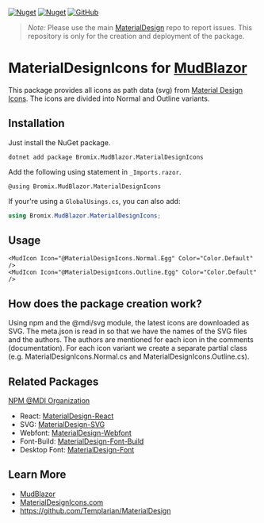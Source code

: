 [![Nuget](https://img.shields.io/nuget/v/Bromix.MudBlazor.MaterialDesignIcons)](https://www.nuget.org/packages/Bromix.MudBlazor.MaterialDesignIcons/) [![Nuget](https://img.shields.io/nuget/dt/Bromix.MudBlazor.MaterialDesignIcons)](https://www.nuget.org/packages/Bromix.MudBlazor.MaterialDesignIcons/) [![GitHub](https://img.shields.io/github/license/bromix/Bromix.MudBlazor.MaterialDesignIcons)](https://github.com/bromix/Bromix.MudBlazor.MaterialDesignIcons/blob/main/LICENSE)

> _Note:_ Please use the main [MaterialDesign](https://github.com/Templarian/MaterialDesign/issues) repo to report
> issues. This repository is only for the creation and deployment of the package.

# MaterialDesignIcons for [MudBlazor](https://github.com/Garderoben/MudBlazor)

This package provides all icons as path data (svg) from [Material Design Icons](https://materialdesignicons.com). The
icons are divided into Normal and Outline variants.

## Installation

Just install the NuGet package.

```
dotnet add package Bromix.MudBlazor.MaterialDesignIcons
```

Add the following using statement in `_Imports.razor`.

```razor
@using Bromix.MudBlazor.MaterialDesignIcons
```

If your're using a `GlobalUsings.cs`, you can also add:

```c#
using Bromix.MudBlazor.MaterialDesignIcons;
```

## Usage

```razor
<MudIcon Icon="@MaterialDesignIcons.Normal.Egg" Color="Color.Default" />
<MudIcon Icon="@MaterialDesignIcons.Outline.Egg" Color="Color.Default" />
```

## How does the package creation work?

Using npm and the @mdi/svg module, the latest icons are downloaded as SVG. The meta.json is read in so that we have the
names of the SVG files and the authors. The authors are mentioned for each icon in the comments (documentation). For
each icon variant we create a separate partial class (e.g. MaterialDesignIcons.Normal.cs and
MaterialDesignIcons.Outline.cs).

## Related Packages

[NPM @MDI Organization](https://npmjs.com/org/mdi)

- React: [MaterialDesign-React](https://github.com/Templarian/MaterialDesign-React)
- SVG: [MaterialDesign-SVG](https://github.com/Templarian/MaterialDesign-SVG)
- Webfont: [MaterialDesign-Webfont](https://github.com/Templarian/MaterialDesign-Webfont)
- Font-Build: [MaterialDesign-Font-Build](https://github.com/Templarian/MaterialDesign-Font-Build)
- Desktop Font: [MaterialDesign-Font](https://github.com/Templarian/MaterialDesign-Font)

## Learn More

- [MudBlazor](https://github.com/Garderoben/MudBlazor)
- [MaterialDesignIcons.com](https://materialdesignicons.com)
- https://github.com/Templarian/MaterialDesign
